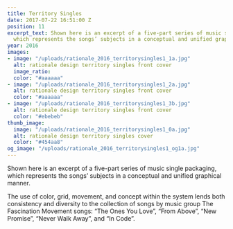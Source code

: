 ```yaml
---
title: Territory Singles
date: 2017-07-22 16:51:00 Z
position: 11
excerpt_text: Shown here is an excerpt of a five-part series of music single packaging,
  which represents the songs’ subjects in a conceptual and unified graphical manner.
year: 2016
images:
- image: "/uploads/rationale_2016_territorysingles1_1a.jpg"
  alt: rationale design territory singles front cover
  image_ratio: 
  color: "#aaaaaa"
- image: "/uploads/rationale_2016_territorysingles1_2a.jpg"
  alt: rationale design territory singles front cover
  color: "#aaaaaa"
- image: "/uploads/rationale_2016_territorysingles1_3b.jpg"
  alt: rationale design territory singles front cover
  color: "#ebebeb"
thumb_image:
  image: "/uploads/rationale_2016_territorysingles1_0a.jpg"
  alt: rationale design territory singles cover
  color: "#454aa8"
og_image: "/uploads/rationale_2016_territorysingles1_og1a.jpg"
---
```


Shown here is an excerpt of a five-part series of music single packaging, which represents the songs’ subjects in a conceptual and unified graphical manner.

The use of color, grid, movement, and concept within the system lends both consistency and diversity to the collection of songs by music group The Fascination Movement songs: “The Ones You Love”, “From Above”, “New Promise”, “Never Walk Away”, and “In Code”.